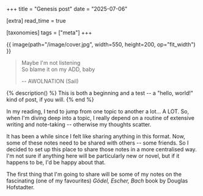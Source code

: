 +++
title = "Genesis post"
date = "2025-07-06"

[extra]
read_time = true

[taxonomies]
tags = ["meta"]
+++

{{ image(path="/image/cover.jpg", width=550, height=200, op="fit_width") }}

> Maybe I'm not listening<br>
> So blame it on my ADD, baby<br>
>
> -- AWOLNATION (Sail)

{% description() %}
This is both a beginning and a test -- a "hello, world!" kind of post, if you
will.
{% end %}

In my reading, I tend to jump from one topic to another a lot... A LOT. So, when
I'm diving deep into a topic, I really depend on a routine of extensive writing
and note-taking -- otherwise my thoughts scatter.

It has been a while since I felt like sharing anything in this format. Now, some
of these notes need to be shared with others -- some friends. So I decided to
set up this place to share those notes in a more centralised way. I'm not sure
if anything here will be particularly new or novel, but if it happens to be, I'd
be happy about that.

The first thing that I'm going to share will be some of my notes on the
fascinating (one of my favourites) *Gödel, Escher, Bach* book by Douglas
Hofstadter.
